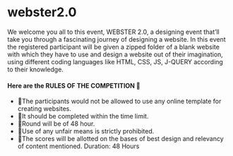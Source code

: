 # webster2.0
We welcome you all to this event, WEBSTER 2.0, a designing event that’ll take you through a fascinating journey of designing a website. 
In this event the registered participant will be given a zipped folder of a blank website with which they have to use and design a website out of their imagination, using different coding languages like HTML, CSS, JS, J-QUERY according to their knowledge.
#### Here are the RULES OF THE COMPETITION 📣
- 🔷The participants would not be allowed to use any online template for creating websites.
- 🔷It should be completed within the time limit.
- 🔷Round will be of 48 hour.
- 🔷Use of any unfair means is strictly prohibited.
- 🔷The scores will be allotted on the bases of best design and relevancy of content mentioned. Duration: 48 Hours
